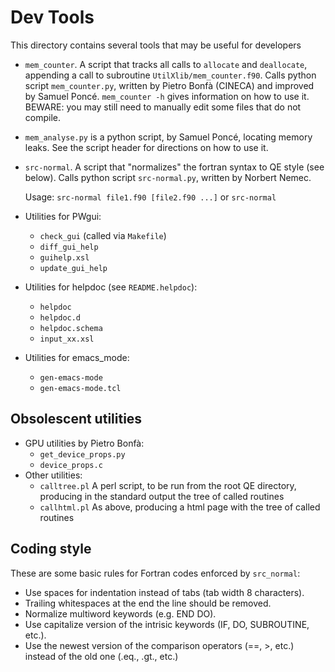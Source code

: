 # Dev Tools

This directory contains several tools that may be useful for developers

- `mem_counter`. A script that tracks all calls to `allocate` and `deallocate`,
   appending a call to subroutine `UtilXlib/mem_counter.f90`.
   Calls python script `mem_counter.py`, written by Pietro Bonfà (CINECA)
   and improved by Samuel Poncé. 
   `mem_counter -h` gives information on how to use it.
   BEWARE: you may still need to manually edit some files that do not compile.
-  `mem_analyse.py` is a python script, by Samuel Poncé, locating memory leaks.
   See the script header for directions on how to use it.
- `src-normal`. A script that "normalizes" the fortran syntax to QE style
   (see below). Calls python script `src-normal.py`, written by Norbert Nemec.

   Usage: `src-normal file1.f90 [file2.f90 ...]` or `src-normal`
- Utilities for PWgui:
  * `check_gui` (called via `Makefile`)
  * `diff_gui_help`
  * `guihelp.xsl`
  * `update_gui_help`
- Utilities for helpdoc (see `README.helpdoc`):
  * `helpdoc`
  * `helpdoc.d`
  * `helpdoc.schema`
  * `input_xx.xsl`
- Utilities for emacs_mode:
  * `gen-emacs-mode`
  * `gen-emacs-mode.tcl`

## Obsolescent utilities
- GPU utilities by Pietro Bonfà:
  * `get_device_props.py`
  * `device_props.c`
- Other utilities:
  * `calltree.pl`
   A perl script, to be run from the root QE directory, producing in the
   standard output the tree of called routines
  * `callhtml.pl`
   As above, producing a html page with the tree of called routines

## Coding style
These are some basic rules for Fortran codes enforced by `src_normal`:
* Use spaces for indentation instead of tabs (tab width 8 characters).
* Trailing whitespaces at the end the line should be removed.
* Normalize multiword keywords (e.g. END DO).
* Use capitalize version of the intrisic keywords (IF, DO, SUBROUTINE, etc.).
* Use the newest version of the comparison operators (==, >, etc.) instead of the old one (.eq., .gt., etc.)
